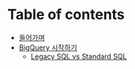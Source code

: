 # Table of contents

* [들어가며](README.md)
* [BigQuery 시작하기](bigquery/README.md)
  * [Legacy SQL vs Standard SQL](bigquery/legacy-sql-vs-standard-sql.md)
